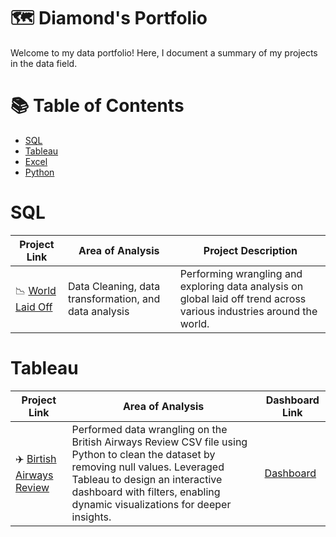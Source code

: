 # 🗺 Diamond's Portfolio

Welcome to my data portfolio! Here, I document a summary of my projects in the data field.

# 📚 Table of Contents
- [SQL](#sql)
- [Tableau](#tableau)
- [Excel](#excel)
- [Python](#python)

# SQL

| Project Link | Area of Analysis | Project Description |
| --- | --- | --- | 
| 📉 [World Laid Off](https://github.com/diamond-or/Layoff_Insights) | Data Cleaning, data transformation, and data analysis | Performing wrangling and exploring data analysis on global laid off trend across various industries around the world.   | 

# Tableau

| Project Link | Area of Analysis | Dashboard Link |
| --- | --- | --- | 
| ✈️ [Birtish Airways Review](https://github.com/diamond-or/BritishAirways_Reviews_Analysis) | Performed data wrangling on the British Airways Review CSV file using Python to clean the dataset by removing null values. Leveraged Tableau to design an interactive dashboard with filters, enabling dynamic visualizations for deeper insights.| [Dashboard](https://public.tableau.com/views/BritishAirwaysReview_Dashboard/Dashboard1?:language=en-US&:sid=&:redirect=auth&:display_count=n&:origin=viz_share_link) | 

<!--
## Excel

| Project Link | Area of Analysis | Project Description |
| --- | --- | --- | 
| Seconds | 301 | 283 | 

## Python

| Project Link | Area of Analysis | Project Description |
| --- | --- | --- | 
| Seconds | 301 | 283 | 
-->
